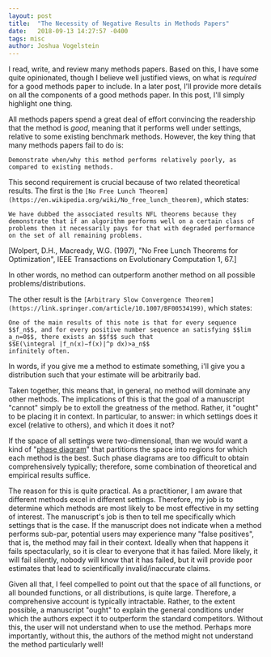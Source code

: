 ```yaml
---
layout: post
title:  "The Necessity of Negative Results in Methods Papers"
date:   2018-09-13 14:27:57 -0400
tags: misc
author: Joshua Vogelstein
---
```


I read, write, and review many methods papers.  Based on this, I have some quite opinionated, though I believe well justified views, on what is *required* for a good methods paper to include.  In a later post, I'll provide more details on all the components of a good methods paper.  In this post, I'll simply highlight one thing.

All methods papers spend a great deal of effort convincing the readership that the method is *good*, meaning that it performs well under settings, relative to some existing benchmark methods.  However, the key thing that many methods papers fail to do is:

```
Demonstrate when/why this method performs relatively poorly, as compared to existing methods.
```

This second requirement is crucial because of two related theoretical results.  The first is the `[No Free Lunch Theorem](https://en.wikipedia.org/wiki/No_free_lunch_theorem)`, which states:

```
We have dubbed the associated results NFL theorems because they demonstrate that if an algorithm performs well on a certain class of problems then it necessarily pays for that with degraded performance on the set of all remaining problems.
```

[Wolpert, D.H., Macready, W.G. (1997), "No Free Lunch Theorems for Optimization", IEEE Transactions on Evolutionary Computation 1, 67.]

In other words, no method can outperform another method on all possible problems/distributions.  


The other result is the `[Arbitrary Slow Convergence Theorem](https://link.springer.com/article/10.1007/BF00534199)`, which states:

```
One of the main results of this note is that for every sequence $$f_n$$, and for every positive number sequence an satisfying $$lim a_n=0$$, there exists an $$f$$ such that
$$E(\integral |f_n(x)−f(x)|^p dx)>a_n$$
infinitely often.
```


In words, if you give me a method to estimate something, i'll give you a distribution such that your estimate will be arbitrarily bad.


Taken together, this means that, in general, no method will dominate any other methods.  The implications of this is that the  goal of a manuscript "cannot" simply be to extoll the greatness of the method.  Rather, it "ought" to be placing it in context.  In particular, to answer: in which settings does it excel (relative to others), and which it does it not?  

If the space of all settings were two-dimensional, than we would want a kind of "[phase diagram](https://en.wikipedia.org/wiki/Phase_diagram)" that partitions the space into regions for which each method is the best.  Such phase diagrams are too difficult to obtain comprehensively typically; therefore, some combination of theoretical and empirical results suffice.  

The reason for this is quite practical.  As a practitioner, I am aware that different methods excel in different settings.  Therefore, my job is to determine which methods are most likely to be most effective in my setting of interest.  The manuscript's job is then to tell me specifically which settings that is the case.  If the manuscript does not indicate when a method performs sub-par, potential users may experience many "false positives", that is, the method may fail in their context.  Ideally when that happens it fails spectacularly, so it is clear to everyone that it has failed.  More likely, it will fail silently, nobody will know that it has failed, but it will provide poor estimates that lead to scientifically invalid/inaccurate claims.  

Given all that, I feel compelled to point out that the space of all functions, or all bounded functions, or all distributions, is quite large.  Therefore, a comprehensive account is typically intractable. Rather, to the extent possible, a manuscript "ought" to explain the general conditions under which the authors expect it to outperform the standard competitors.  Without this, the user will not understand when to use the method.  Perhaps more importantly, without this, the authors of the method might not understand the method particularly well! 
